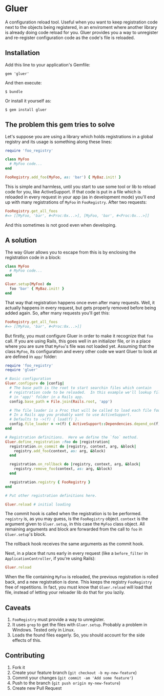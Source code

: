 # Gluer

A configuration reload tool.  Useful when you want to keep registration code
next to the objects being registered, in an enviroment where another library is
already doing code reload for you.  Gluer provides you a way to unregister and
re-register configuration code as the code's file is reloaded.

## Installation

Add this line to your application's Gemfile:

    gem 'gluer'

And then execute:

    $ bundle

Or install it yourself as:

    $ gem install gluer

## The problem this gem tries to solve

Let's suppose you are using a library which holds registrations in a global
registry and its usage is something along these lines:

```ruby
require 'foo_registry'

class MyFoo
  # MyFoo code...
end

FooRegistry.add_foo(MyFoo, as: 'bar') { MyBaz.init! }
```

This is simple and harmless, until you start to use some tool or lib to reload
code for you, like ActiveSupport.  If that code is put in a file which is
reloaded in every request in your app (as in development mode) you'll end up
with many registrations of `MyFoo` in `FooRegistry`.  After two requests:

```ruby
FooRegistry.get_all_foos
#=> [[MyFoo, 'bar', #<Proc:0x...>], [MyFoo, 'bar', #<Proc:0x...>]]
```

And this sometimes is not good even when developing.

## A solution

The way Gluer allows you to escape from this is by enclosing the registration
code in a block:

```ruby
class MyFoo
  # MyFoo code...
end

Gluer.setup(MyFoo) do
  foo 'bar' { MyBaz.init! }
end
```

That way that registration happens once even after many requests.  Well, it
actually happens in every request, but gets properly removed before being
added again.  So, after many requests you'll get this:

```ruby
FooRegistry.get_all_foos
#=> [[MyFoo, 'bar', #<Proc:0x...>]]
```

But firstly, you must configure Gluer in order to make it recognize that
`foo` call.  If you are using Rails, this goes well in an initializer file, or
in a place where you are sure that `MyFoo`'s file was not loaded yet.  Assuming
that the class `MyFoo`, its configuration and every other code we want Gluer to
look at are defined in `app/` folder:

```ruby
require 'foo_registry'
require 'gluer'

# Basic configuration
Gluer.configure do |config|
  # The base path is the root to start searchin files which contain
  # registration code to be reloaded.  In this example we'll lookup files only
  # in 'app/' folder in a Rails app.
  config.base_path = File.join(Rails.root, 'app')

  # The file loader is a Proc that will be called to load each file found.
  # In a Rails app you probably want to use ActiveSupport.
  # Defaults to ->(f) { load(f) }.
  config.file_loader = ->(f) { ActiveSupport::Dependencies.depend_on(f) }
end

# Registration definitions.  Here we define the `foo` method.
Gluer.define_registration :foo do |registration|
  registration.on_commit do |registry, context, arg, &block|
    registry.add_foo(context, as: arg, &block)
  end

  registration.on_rollback do |registry, context, arg, &block|
    registry.remove_foo(context, as: arg, &block)
  end

  registration.registry { FooRegistry }
end

# Put other registration definitions here.

Gluer.reload # initial loading
```

The commit hook is called when the registration is to be performed.  `registry`
is, as you may guess, is the `FooRegistry` object.  `context` is the argument
given to `Gluer.setup`, in this case the `MyFoo` class object.  All remaining
arguments and block are forwarded from the call to `foo` in `Gluer.setup`'s
block.

The rollback hook receives the same arguments as the commit hook.

Next, in a place that runs early in every request (like a ``before_filter`` in
`ApplicationController`, if you're using Rails):

```ruby
Gluer.reload
```

When the file containing `MyFoo` is reloaded, the previous registration is
rolled back, and a new registration is done.  This keeps the registry
`FooRegistry` free of repetitions.  In fact, you must know that `Gluer.reload`
will load that file, instead of letting your reloader lib do that for you
lazily.

## Caveats

1. `FooRegistry` must provide a way to unregister.
2. It uses `grep` to get the files with `Gluer.setup`. Probably a problem in
   Windows. Tested only in Linux.
3. Loads the found files eagerly. So, you should account for the side effects
   of this.

## Contributing

1. Fork it
2. Create your feature branch (`git checkout -b my-new-feature`)
3. Commit your changes (`git commit -am 'Add some feature'`)
4. Push to the branch (`git push origin my-new-feature`)
5. Create new Pull Request
